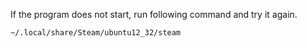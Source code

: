 If the program does not start, run following command and try it again.

	~/.local/share/Steam/ubuntu12_32/steam
